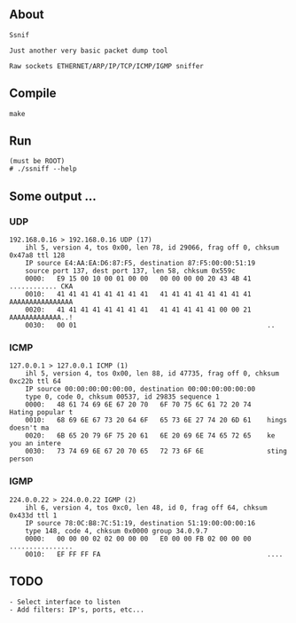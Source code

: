 ## About

    Ssnif

    Just another very basic packet dump tool

    Raw sockets ETHERNET/ARP/IP/TCP/ICMP/IGMP sniffer

## Compile
    make

## Run
    (must be ROOT)
    # ./ssniff --help

## Some output ...

### UDP
    192.168.0.16 > 192.168.0.16 UDP (17)
        ihl 5, version 4, tos 0x00, len 78, id 29066, frag off 0, chksum 0x47a8 ttl 128
        IP source E4:AA:EA:D6:87:F5, destination 87:F5:00:00:51:19
        source port 137, dest port 137, len 58, chksum 0x559c
        0000:   E9 15 00 10 00 01 00 00   00 00 00 00 20 43 4B 41    ............ CKA
        0010:   41 41 41 41 41 41 41 41   41 41 41 41 41 41 41 41    AAAAAAAAAAAAAAAA
        0020:   41 41 41 41 41 41 41 41   41 41 41 41 41 00 00 21    AAAAAAAAAAAAA..!
        0030:   00 01                                                ..

### ICMP
    127.0.0.1 > 127.0.0.1 ICMP (1)
        ihl 5, version 4, tos 0x00, len 88, id 47735, frag off 0, chksum 0xc22b ttl 64
        IP source 00:00:00:00:00:00, destination 00:00:00:00:00:00
        type 0, code 0, chksum 00537, id 29835 sequence 1
        0000:   48 61 74 69 6E 67 20 70   6F 70 75 6C 61 72 20 74    Hating popular t
        0010:   68 69 6E 67 73 20 64 6F   65 73 6E 27 74 20 6D 61    hings doesn't ma
        0020:   6B 65 20 79 6F 75 20 61   6E 20 69 6E 74 65 72 65    ke you an intere
        0030:   73 74 69 6E 67 20 70 65   72 73 6F 6E                sting person

### IGMP
    224.0.0.22 > 224.0.0.22 IGMP (2)
        ihl 6, version 4, tos 0xc0, len 48, id 0, frag off 64, chksum 0x433d ttl 1
        IP source 78:0C:B8:7C:51:19, destination 51:19:00:00:00:16
        type 148, code 4, chksum 0x0000 group 34.0.9.7
        0000:   00 00 00 02 02 00 00 00   E0 00 00 FB 02 00 00 00    ................
        0010:   EF FF FF FA                                          ....

## TODO
    - Select interface to listen
    - Add filters: IP's, ports, etc...
